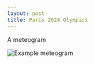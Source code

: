 ```yaml
---
layout: post
title: Paris 2024 Olympics
---
```


A meteogram

![Example meteogram](/meteograms/tokyo_heatforecast.jpg)
